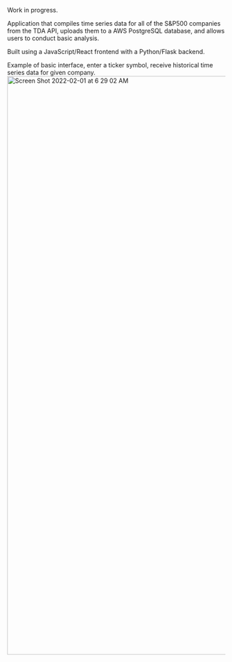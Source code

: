 Work in progress. 

Application that compiles time series data for all of the S&P500 companies from the TDA API, uploads them to a AWS PostgreSQL database, and allows users to conduct basic analysis. 

Built using a JavaScript/React frontend with a Python/Flask backend.

Example of basic interface, enter a ticker symbol, receive historical time series data for given company.
<img width="1334" alt="Screen Shot 2022-02-01 at 6 29 02 AM" src="https://user-images.githubusercontent.com/30994664/151987173-6ef603db-b6bd-4c28-869e-6e893b171974.png">
